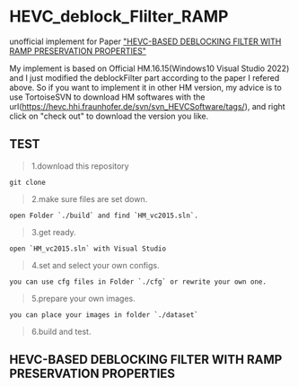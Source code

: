 # HEVC_deblock_FIilter_RAMP
unofficial implement for Paper ["HEVC-BASED DEBLOCKING FILTER WITH RAMP PRESERVATION PROPERTIES"](https://ieeexplore.ieee.org/document/7025744/)

My implement is based on Official HM.16.15(Windows10 Visual Studio 2022) and I just modified the deblockFilter part according to the paper I refered above.
So if you want to implement it in other HM version, my advice is to use TortoiseSVN to download HM softwares with the url(https://hevc.hhi.fraunhofer.de/svn/svn_HEVCSoftware/tags/), and right click on "check out" to download the version you like.

## TEST
> 1.download this repository
```
git clone 
```
> 2.make sure files are set down.
```
open Folder `./build` and find `HM_vc2015.sln`.
```
> 3.get ready.
```
open `HM_vc2015.sln` with Visual Studio
```
> 4.set and select your own configs.
```
you can use cfg files in Folder `./cfg` or rewrite your own one.
```
> 5.prepare your own images.
```
you can place your images in folder `./dataset`
```
> 6.build and test.


## HEVC-BASED DEBLOCKING FILTER WITH RAMP PRESERVATION PROPERTIES

